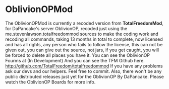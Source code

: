 # **OblivionOPMod** #

The OblivionOPMod is currently a recoded version from **TotalFreedomMod**, for DaPancake's server OblivionOP, recoded just using the me.stevenlawson.totalfreedommod sources to make the coding work and recoding all commands, taking 13 months in total to complete, now licensed and has all rights, any person who fails to follow the license, this can not be given out, you can give out the source, not jars, if you get caught, you will be forced to delete all places you have it. You can see the OblivionOP Fourms at (In Development) And you can see the TFM Github here. http://github.com/TotalFreedom/totalfreedommod If you have any problems ask our devs and our helpers. Feel free to commit. Also, there won't be any public distributed releases just yet for the OblivionOP By DaPancake. Please watch the OblivionOP Boards for more info.
